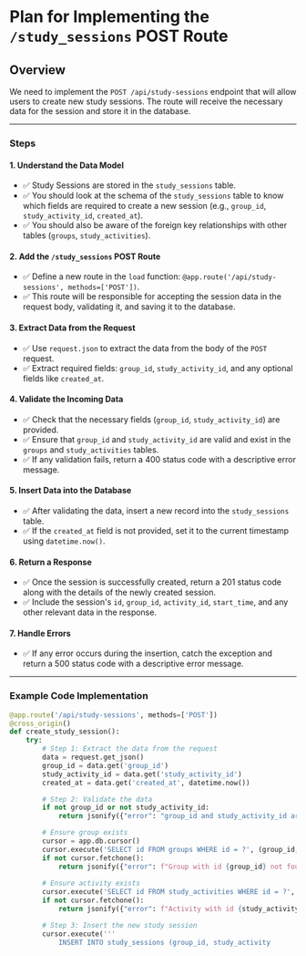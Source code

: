 # Plan for Implementing the `/study_sessions` POST Route

## Overview
We need to implement the `POST /api/study-sessions` endpoint that will allow users to create new study sessions. The route will receive the necessary data for the session and store it in the database.

---

### Steps

#### 1. **Understand the Data Model**
   - ✅ Study Sessions are stored in the `study_sessions` table.
   - ✅ You should look at the schema of the `study_sessions` table to know which fields are required to create a new session (e.g., `group_id`, `study_activity_id`, `created_at`).
   - ✅ You should also be aware of the foreign key relationships with other tables (`groups`, `study_activities`).

#### 2. **Add the `/study_sessions` POST Route**
   - ✅ Define a new route in the `load` function: `@app.route('/api/study-sessions', methods=['POST'])`.
   - ✅ This route will be responsible for accepting the session data in the request body, validating it, and saving it to the database.

#### 3. **Extract Data from the Request**
   - ✅ Use `request.json` to extract the data from the body of the `POST` request.
   - ✅ Extract required fields: `group_id`, `study_activity_id`, and any optional fields like `created_at`.

#### 4. **Validate the Incoming Data**
   - ✅ Check that the necessary fields (`group_id`, `study_activity_id`) are provided.
   - ✅ Ensure that `group_id` and `study_activity_id` are valid and exist in the `groups` and `study_activities` tables.
   - ✅ If any validation fails, return a 400 status code with a descriptive error message.

#### 5. **Insert Data into the Database**
   - ✅ After validating the data, insert a new record into the `study_sessions` table.
   - ✅ If the `created_at` field is not provided, set it to the current timestamp using `datetime.now()`.

#### 6. **Return a Response**
   - ✅ Once the session is successfully created, return a 201 status code along with the details of the newly created session.
   - ✅ Include the session's `id`, `group_id`, `activity_id`, `start_time`, and any other relevant data in the response.

#### 7. **Handle Errors**
   - ✅ If any error occurs during the insertion, catch the exception and return a 500 status code with a descriptive error message.

---

### Example Code Implementation

```python
@app.route('/api/study-sessions', methods=['POST'])
@cross_origin()
def create_study_session():
    try:
        # Step 1: Extract the data from the request
        data = request.get_json()
        group_id = data.get('group_id')
        study_activity_id = data.get('study_activity_id')
        created_at = data.get('created_at', datetime.now())

        # Step 2: Validate the data
        if not group_id or not study_activity_id:
            return jsonify({"error": "group_id and study_activity_id are required"}), 400

        # Ensure group exists
        cursor = app.db.cursor()
        cursor.execute('SELECT id FROM groups WHERE id = ?', (group_id,))
        if not cursor.fetchone():
            return jsonify({"error": f"Group with id {group_id} not found"}), 404
        
        # Ensure activity exists
        cursor.execute('SELECT id FROM study_activities WHERE id = ?', (study_activity_id,))
        if not cursor.fetchone():
            return jsonify({"error": f"Activity with id {study_activity_id} not found"}), 404

        # Step 3: Insert the new study session
        cursor.execute('''
            INSERT INTO study_sessions (group_id, study_activity
